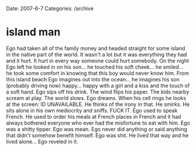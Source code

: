 Date: 2007-6-7
Categories: /archive

# island man

Ego had taken all of the family money and headed straight for some island in the native part of the world.  It wasn't a lot but it was everything they had and it hurt.  It hurt in every way someone could hurt somebody.  On the night Ego left he looked in on his son... he touched his soft cheek... he smiled... he took some comfort in knowing that this boy would never know him.  From this island beach Ego imagines out into the ocean... he imagines his son (probably driving now) happy... happy with a girl and a kiss and the touch of a soft hand.  Ego sips off his drink.  The wind flips his paper.  The kids nearby scream at play. The world slows. Ego dreams. When his cell rings he looks at the screen: ID UNAVAILABLE. He thinks of the irony in that.  He smirks. He sits alone in his own mediocrity and sniffs. FUCK IT.  Ego used to speak French.  He used to order his meals at French places in French and it had always bothered everyone who ever had the misfortune to eat with him.  Ego was a shitty tipper.  Ego was mean. Ego never did anything or said anything that didn't somehow benefit himself. Ego was shit. He lived that way and he lived alone... Ego reveled in it.
